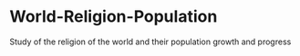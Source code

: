 # World-Religion-Population
Study of the religion of the world and their population growth and progress
